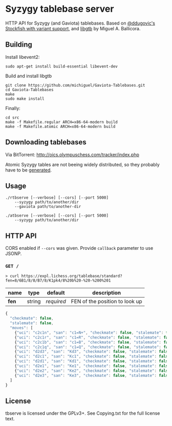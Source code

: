 Syzygy tablebase server
=======================

HTTP API for Syzygy (and Gaviota) tablebases. Based on
[@ddugovic's Stockfish with variant support](https://github.com/ddugovic/Stockfish),
and [libgtb](https://github.com/michiguel/Gaviota-Tablebases) by Miguel A. Ballicora.

Building
--------

Install libevent2:

```
sudo apt-get install build-essential libevent-dev
```

Build and install libgtb

```
git clone https://github.com/michiguel/Gaviota-Tablebases.git
cd Gaviota-Tablebases
make
sudo make install
```

Finally:

```
cd src
make -f Makefile.regular ARCH=x86-64-modern build
make -f Makefile.atomic ARCH=x86-64-modern build
```

Downloading tablebases
----------------------

Via BitTorrent: http://oics.olympuschess.com/tracker/index.php

Atomic Syzygy tables are not beeing widely distributed, so they probably
have to be [generated](https://github.com/syzygy1/tb).

Usage
-----

```
./rtbserve [--verbose] [--cors] [--port 5000]
    --syzygy path/to/another/dir
    --gaviota path/to/another-dir

./atbserve [--verbose] [--cors] [--port 5000]
    --syzygy path/to/another/dir
```

HTTP API
--------

CORS enabled if `--cors` was given. Provide `callback` parameter to use JSONP.

### `GET /`

```
> curl https://expl.lichess.org/tablebase/standard?fen=8/6B1/8/8/B7/8/K1pk4/8%20b%20-%20-%200%201
```

name | type | default | description
--- | --- | --- | ---
**fen** | string | *required* | FEN of the position to look up

```javascript
{
  "checkmate": false,
  "stalemate": false,
  "moves": [
    {"uci": "c2c1n", "san": "c1=N+", "checkmate": false, "stalemate": false, "insufficient_material": false, "zeroing": true, "wdl": 1, "dtz": 109, "dtm": 133},
    {"uci": "c2c1r", "san": "c1=R", "checkmate": false, "stalemate": false, "insufficient_material": false, "zeroing": true, "wdl": 2, "dtz": 3, "dtm": 39},
    {"uci": "c2c1b", "san": "c1=B", "checkmate": false, "stalemate": false, "insufficient_material": false, "zeroing": true, "wdl": 2, "dtz": 2, "dtm": 39},
    {"uci": "c2c1q", "san": "c1=Q", "checkmate": false, "stalemate": false, "insufficient_material": false, "zeroing": true, "wdl": 2, "dtz": 2, "dtm": 39},
    {"uci": "d2d3", "san": "Kd3", "checkmate": false, "stalemate": false, "insufficient_material": false, "zeroing": false, "wdl": 2, "dtz": 3, "dtm": 35},
    {"uci": "d2c1", "san": "Kc1", "checkmate": false, "stalemate": false, "insufficient_material": false, "zeroing": false, "wdl": 2, "dtz": 5, "dtm": 31},
    {"uci": "d2d1", "san": "Kd1", "checkmate": false, "stalemate": false, "insufficient_material": false, "zeroing": false, "wdl": 2, "dtz": 3, "dtm": 31},
    {"uci": "d2e1", "san": "Ke1", "checkmate": false, "stalemate": false, "insufficient_material": false, "zeroing": false, "wdl": 2, "dtz": 1, "dtm": 31},
    {"uci": "d2e2", "san": "Ke2", "checkmate": false, "stalemate": false, "insufficient_material": false, "zeroing": false, "wdl": 2, "dtz": 1, "dtm": 31},
    {"uci": "d2e3", "san": "Ke3", "checkmate": false, "stalemate": false, "insufficient_material": false, "zeroing": false, "wdl": 2, "dtz": 1, "dtm": 31}
  ]
}
```

License
-------

tbserve is licensed under the GPLv3+. See Copying.txt for the full
license text.
